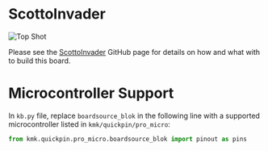 # ScottoInvader

![Top Shot](https://user-images.githubusercontent.com/8194147/196335152-13ac8c44-c60d-4d09-b559-eb24fc87e797.jpg)

Please see the [ScottoInvader](https://github.com/joe-scotto/scottokeebs/tree/main/ScottoInvader) GitHub page for details on how and what with to build this board.

# Microcontroller Support

In `kb.py` file, replace `boardsource_blok` in the following line with a supported microcontroller listed in `kmk/quickpin/pro_micro`:

```python
from kmk.quickpin.pro_micro.boardsource_blok import pinout as pins
```
